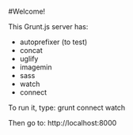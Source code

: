 #Welcome!

This Grunt.js server has:
* autoprefixer (to test)
* concat
* uglify
* imagemin
* sass
* watch
* connect

To run it, type:
    grunt connect watch

Then go to:
    http://localhost:8000
